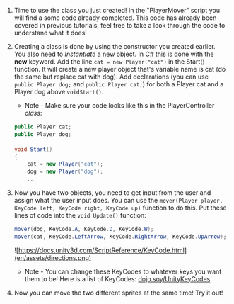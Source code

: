 1. Time to use the class you just created! In the "PlayerMover" script you will find a some code already completed. This code has already been covered in previous tutorials, feel free to take a look through the code to understand what it does!

2. Creating a class is done by using the constructor you created earlier. You also need to *Instantiate* a new object. In C# this is done with the **new** keyword. Add the line `cat = new Player("cat")` in the Start() function. It will create a new player object that's variable name is cat (do the same but replace cat with dog). Add declarations (you can use `public Player dog;` and `public Player cat;`) for both a Player cat and a Player dog above `voidStart()`.

    * Note - Make sure your code looks like this in the PlayerController *class*:
    ```csharp
    public Player cat;
    public Player dog;
    
    void Start()
    {
        cat = new Player("cat");
        dog = new Player("dog");
        ...
    ```

3. Now you have two objects, you need to get input from the user and assign what the user input does. You can use the `mover(Player player, KeyCode left, KeyCode right, KeyCode up)` function to do this. Put these lines of code into the `void Update()` function:
    
    ```csharp
    mover(dog, KeyCode.A, KeyCode.D, KeyCode.W);
    mover(cat, KeyCode.LeftArrow, KeyCode.RightArrow, KeyCode.UpArrow);
    ```
    ![https://docs.unity3d.com/ScriptReference/KeyCode.html](en/assets/directions.png)
    
    * Note - You can change these KeyCodes to whatever keys you want them to be! Here is a list of KeyCodes: [dojo.soy/UnityKeyCodes](https://docs.unity3d.com/ScriptReference/KeyCode.html)
       
4. Now you can move the two different sprites at the same time! Try it out!